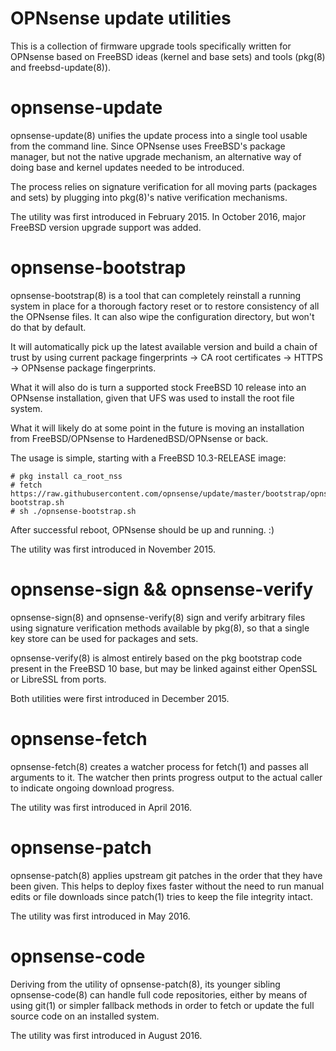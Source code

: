 OPNsense update utilities
=========================

This is a collection of firmware upgrade tools specifically written
for OPNsense based on FreeBSD ideas (kernel and base sets) and tools
(pkg(8) and freebsd-update(8)).

opnsense-update
===============

opnsense-update(8) unifies the update process into a single tool
usable from the command line. Since OPNsense uses FreeBSD's package
manager, but not the native upgrade mechanism, an alternative way
of doing base and kernel updates needed to be introduced.

The process relies on signature verification for all moving parts
(packages and sets) by plugging into pkg(8)'s native verification
mechanisms.

The utility was first introduced in February 2015.  In October 2016,
major FreeBSD version upgrade support was added.

opnsense-bootstrap
==================

opnsense-bootstrap(8) is a tool that can completely reinstall a
running system in place for a thorough factory reset or to restore
consistency of all the OPNsense files.  It can also wipe the
configuration directory, but won't do that by default.

It will automatically pick up the latest available version and
build a chain of trust by using current package fingerprints -> CA
root certificates -> HTTPS -> OPNsense package fingerprints.

What it will also do is turn a supported stock FreeBSD 10 release into
an OPNsense installation, given that UFS was used to install the
root file system.

What it will likely do at some point in the future is moving an
installation from FreeBSD/OPNsense to HardenedBSD/OPNsense or back.

The usage is simple, starting with a FreeBSD 10.3-RELEASE image:

    # pkg install ca_root_nss
    # fetch https://raw.githubusercontent.com/opnsense/update/master/bootstrap/opnsense-bootstrap.sh
    # sh ./opnsense-bootstrap.sh

After successful reboot, OPNsense should be up and running.  :)

The utility was first introduced in November 2015.

opnsense-sign && opnsense-verify
================================

opnsense-sign(8) and opnsense-verify(8) sign and verify arbitrary
files using signature verification methods available by pkg(8),
so that a single key store can be used for packages and sets.

opnsense-verify(8) is almost entirely based on the pkg bootstrap
code present in the FreeBSD 10 base, but may be linked against
either OpenSSL or LibreSSL from ports.

Both utilities were first introduced in December 2015.

opnsense-fetch
==============

opnsense-fetch(8) creates a watcher process for fetch(1) and passes
all arguments to it.  The watcher then prints progress output to the
actual caller to indicate ongoing download progress.

The utility was first introduced in April 2016.

opnsense-patch
==============

opnsense-patch(8) applies upstream git patches in the order that they
have been given.  This helps to deploy fixes faster without the need
to run manual edits or file downloads since patch(1) tries to keep the
file integrity intact.

The utility was first introduced in May 2016.

opnsense-code
=============

Deriving from the utility of opnsense-patch(8), its younger sibling
opnsense-code(8) can handle full code repositories, either by means
of using git(1) or simpler fallback methods in order to fetch or
update the full source code on an installed system.

The utility was first introduced in August 2016.
